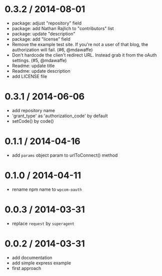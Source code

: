 
0.3.2 / 2014-08-01
==================

 * package: adjust "repository" field
 * package: add Nathan Rajlich to "contributors" list
 * package: update "description"
 * package: add "license" field
 * Remove the example test site.  If you're not a user of that blog, the authorization will fail. (#6, @mdawaffe)
 * Don't hardcode the clien't redirect URL. Instead grab it from the oAuth settings. (#5, @mdawaffe)
 * Readme: update title
 * Readme: update description
 * add LICENSE file

0.3.1 / 2014-06-06
==================

 * add repository name
 * 'grant_type' as 'authorization_code' by default
 * setCode() by code()

0.1.1 / 2014-04-16
==================

 * add `params` object param to urlToConnect() method

0.1.0 / 2014-04-11
==================

 * rename npm name to `wpcom-oauth`

0.0.3 / 2014-03-31
==================

 * replace `request` by `superagent`

0.0.2 / 2014-03-31
==================

 * add documentation
 * add simple express example
 * first approach
